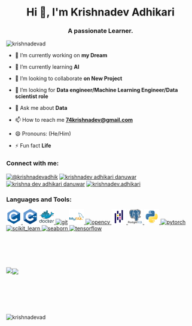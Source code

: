 
<h1 align="center">Hi 👋, I'm Krishnadev Adhikari</h1>
<h3 align="center">A passionate Learner.</h3>

<p align="left"> <img src="https://komarev.com/ghpvc/?username=krishnadevad&label=Profile%20views&color=0e75b6&style=flat" alt="krishnadevad" /> </p>


- 🔭 I’m currently working on **my Dream**

- 🌱 I’m currently learning **AI**

- 👯 I’m looking to collaborate **on New Project**

- 🤝 I’m looking for **Data engineer/Machine Learning Engineer/Data scientist role**

- 💬 Ask me about **Data**

- 📫 How to reach me **74krishnadev@gmail.com**
- 😄 Pronouns: (He/Him)

- ⚡ Fun fact **Life**

<h3 align="left">Connect with me:</h3>
<p align="left">
<a href="https://twitter.com/@krishnadevadhik" target="blank"><img align="center" src="https://raw.githubusercontent.com/rahuldkjain/github-profile-readme-generator/master/src/images/icons/Social/twitter.svg" alt="@krishnadevadhik" height="30" width="40" /></a>
<a href="https://www.linkedin.com/in/krishnadev-adhikari-danuwar/" target="blank"><img align="center" src="https://raw.githubusercontent.com/rahuldkjain/github-profile-readme-generator/master/src/images/icons/Social/linked-in-alt.svg" alt="krishnadev adhikari danuwar" height="30" width="40" /></a>
<a href="https://www.kaggle.com/krishnadevadhikari" target="blank"><img align="center" src="https://raw.githubusercontent.com/rahuldkjain/github-profile-readme-generator/master/src/images/icons/Social/kaggle.svg" alt="krishna dev adhikari danuwar" height="30" width="40" /></a>
<a href="https://instagram.com/krishnadev.adhikari" target="blank"><img align="center" src="https://raw.githubusercontent.com/rahuldkjain/github-profile-readme-generator/master/src/images/icons/Social/instagram.svg" alt="krishnadev.adhikari" height="30" width="40" /></a>
</p>

<h3 align="left">Languages and Tools:</h3>
<p align="left"> <a href="https://www.cprogramming.com/" target="_blank" rel="noreferrer"> 
  <img src="https://raw.githubusercontent.com/devicons/devicon/master/icons/c/c-original.svg" alt="c" width="40" height="40"/> </a> 
<a href="https://www.w3schools.com/cpp/" target="_blank" rel="noreferrer"> 
  <img src="https://raw.githubusercontent.com/devicons/devicon/master/icons/cplusplus/cplusplus-original.svg" alt="cplusplus" width="40" height="40"/></a> 
  <a href="https://www.docker.com/" target="_blank" rel="noreferrer"> <img src="https://raw.githubusercontent.com/devicons/devicon/master/icons/docker/docker-original-wordmark.svg" alt="docker" width="40" height="40"/> </a> 
  <a href="https://git-scm.com/" target="_blank" rel="noreferrer"><img src="https://www.vectorlogo.zone/logos/git-scm/git-scm-icon.svg" alt="git" width="40" height="40"/></a> 
  <a href="https://www.mysql.com/" target="_blank" rel="noreferrer"> <img src="https://raw.githubusercontent.com/devicons/devicon/master/icons/mysql/mysql-original-wordmark.svg" alt="mysql" width="40" height="40"/> 
  </a>
  <a href="https://opencv.org/" target="_blank" rel="noreferrer"> <img src="https://www.vectorlogo.zone/logos/opencv/opencv-icon.svg" alt="opencv" width="40" height="40"/> </a> 
  <a href="https://pandas.pydata.org/" target="_blank" rel="noreferrer"> <img src="https://raw.githubusercontent.com/devicons/devicon/2ae2a900d2f041da66e950e4d48052658d850630/icons/pandas/pandas-original.svg" alt="pandas" width="40" height="40"/>
  </a> 
  <a href="https://www.postgresql.org" target="_blank" rel="noreferrer">
    <img src="https://raw.githubusercontent.com/devicons/devicon/master/icons/postgresql/postgresql-original-wordmark.svg" alt="postgresql" width="40" height="40"/</a>
  <a href="https://www.python.org" target="_blank" rel="noreferrer"> <img src="https://raw.githubusercontent.com/devicons/devicon/master/icons/python/python-original.svg" alt="python" width="40" height="40"/> </a>
  <a href="https://pytorch.org/" target="_blank" rel="noreferrer"> <img src="https://www.vectorlogo.zone/logos/pytorch/pytorch-icon.svg" alt="pytorch" width="40" height="40"/> </a> <a href="https://scikit-learn.org/" target="_blank" rel="noreferrer"> <img src="https://upload.wikimedia.org/wikipedia/commons/0/05/Scikit_learn_logo_small.svg" alt="scikit_learn" width="40" height="40"/> </a>
  <a href="https://seaborn.pydata.org/" target="_blank" rel="noreferrer"> <img src="https://seaborn.pydata.org/_images/logo-mark-lightbg.svg" alt="seaborn" width="40" height="40"/> </a>
  <a href="https://www.tensorflow.org" target="_blank" rel="noreferrer"> <img src="https://www.vectorlogo.zone/logos/tensorflow/tensorflow-icon.svg" alt="tensorflow" width="40" height="40"/> </a> </p>
  <br>&nbsp&nbsp
<br>&nbsp&nbsp
<br>&nbsp&nbsp

<p><img align="left" src="https://github-readme-stats.vercel.app/api/top-langs?username=KrishnadevAD&&show_icons=true&title_color=ffffff&icon_color=bb2acf&text_color=daf7dc&bg_color=400000" /></p>

<p><img align="center" src="https://github-readme-stats.vercel.app/api?username=KrishnadevAD&&show_icons=true&title_color=ffffff&icon_color=bb2acf&text_color=daf7dc&bg_color=023020" /></p>
<h3 align="left"></h3>
<h3 align="left"></h3>
<h3 align="left"></h3>
<h3 align="left"></h3>
<br>&nbsp&nbsp
<br>&nbsp&nbsp
<br>&nbsp&nbsp


<p><img align="center" src="https://github-readme-streak-stats.herokuapp.com/?user=KrishnadevAD&&show_icons=true&title_color=ffffff&icon_color=bb2acf&text_color=daf7dc&bg_color=023020&" alt="krishnadevad" /></p>

